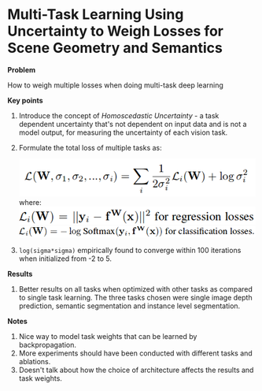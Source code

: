 # Multi-Task Learning Using Uncertainty to Weigh Losses for Scene Geometry and Semantics

**Problem**

How to weigh multiple losses when doing multi-task deep learning

**Key points**

1. Introduce the concept of *Homoscedastic Uncertainty* - a task dependent uncertainty that's not dependent on input data and is not a model output, for measuring the uncertainty of each vision task.
2. Formulate the total loss of multiple tasks as:

    ![Loss](../images/mlt.png)
where:
    ![Regression](../images/regression.png)
    ![Classification](../images/class.png)
3. `log(sigma*sigma)` empirically found to converge within 100 iterations when initialized from -2 to 5.


**Results**

1. Better results on all tasks when optimized with other tasks as compared to single task learning. The three tasks chosen were single image depth prediction, semantic segmentation and instance level segmentation.

**Notes**

1. Nice way to model task weights that can be learned by backpropagation.
2. More experiments should have been conducted with different tasks and ablations.
3. Doesn't talk about how the choice of architecture affects the results and task weights.